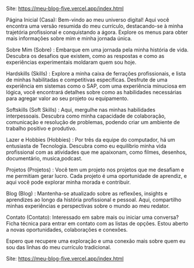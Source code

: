 Site: https://meu-blog-five.vercel.app/index.html

Página Inicial (Casa):
Bem-vindo ao meu universo digital! Aqui você encontra uma versão resumida do meu currículo, destacando-se à minha trajetória profissional e conquistando a ágora. Explore os menus para obter mais informações sobre mim e minha jornada única.

Sobre Mim (Sobre) :
Embarque em uma jornada pela minha história de vida. Descubra os desafios que existem, como as respostas e como as experiências experimentais moldaram quem sou hoje.

Hardskills (Skills) :
Explore a minha caixa de ferrações profissionais, e lista de minhas habilitadas e competitivas específicas. Desfrute de uma experiência em sistemas como o SAP, com uma experiência minuciosa em lógica, você encontrará detalhes sobre como as habilidades necessárias para agregar valor ao seu projeto ou equipamento.

Softskills (Soft Skills) :
Aqui, mergulhe nas minhas habilidades interpessoais. Descubra como minha capacidade de colaboração, comunicação e resolução de problemas, podendo criar um ambiente de trabalho positivo e produtivo.

Lazer e Hobbies (Hobbies) :
Por três da equipe do computador, há um entusiasta de Tecnologia.  Descubra como eu equilíbrio minha vida profissional com as atividades que me apaixonam, como filmes, desenhos, documentário, musica,podcast.

Projetos (Projetos) :
Você tem um projeto nos projetos que me desafiam e me permitiam gerar lucro. Cada projeto é uma oportunidade de aprendiz, e aqui você pode explorar minha morada e contribuir.

Blog (Blog) :
Mantenha-se atualizado sobre as reflexões, insights e aprendizes ao longo da história profissional e pessoal. Aqui, compartilho minhas experiências e perspectivas sobre o mundo ao meu redator.

Contato (Contato):
Interessado em sabre mais ou iniciar uma conversa? Ficha técnica para entrar em contato com as listas de opções. Estou aberto a novas oportunidades, colaborações e conexões.

Espero que recupere uma exploração e uma conexão mais sobre quem eu sou das linhas do meu currículo tradicional.


Site: https://meu-blog-five.vercel.app/index.html
